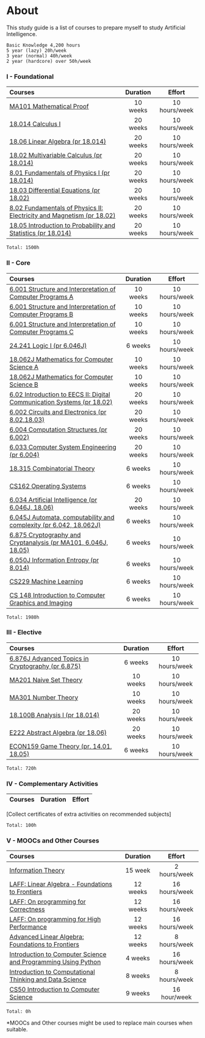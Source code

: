 # About
This study guide is a list of courses to prepare myself to study Artificial Intelligence.

```
Basic Knowledge 4,200 hours
5 year (lazy) 20h/week
3 year (normal) 40h/week
2 year (hardcore) over 50h/week
```


### I - Foundational

Courses | Duration | Effort
:-- | :--: | :--:
[MA101 Mathematical Proof](https://www.amazon.com/How-Prove-Structured-Daniel-Velleman-ebook/dp/B009XBOBL6/ref=mt_kindle?_encoding=UTF8&me=)| 10 weeks | 10 hours/week
[18.014 Calculus I](https://ocw.mit.edu/courses/mathematics/18-014-calculus-with-theory-fall-2010/)| 20 weeks | 10 hours/week
[18.06 Linear Algebra (pr 18.014)](https://ocw.mit.edu/courses/mathematics/18-06-linear-algebra-spring-2010/)| 20 weeks | 10 hours/week
[18.02 Multivariable Calculus (pr 18.014)](https://ocw.mit.edu/courses/mathematics/18-02-multivariable-calculus-spring-2006/)| 20 weeks | 10 hours/week
[8.01 Fundamentals of Physics I (pr 18.014)](http://oyc.yale.edu/physics/phys-200)| 20 weeks | 10 hours/week
[18.03 Differential Equations (pr 18.02)](https://ocw.mit.edu/courses/mathematics/18-03-differential-equations-spring-2010/)| 20 weeks | 10 hours/week
[8.02 Fundamentals of Physics II: Electricity and Magnetism (pr 18.02)](http://oyc.yale.edu/physics/phys-201)| 20 weeks | 10 hours/week
[18.05 Introduction to Probability and Statistics (pr 18.014)](https://ocw.mit.edu/courses/mathematics/18-05-introduction-to-probability-and-statistics-spring-2014/)| 20 weeks | 10 hours/week
```
Total: 1500h
```
### II - Core

Courses | Duration | Effort
:-- | :--: | :--:
[6.001 Structure and Interpretation of Computer Programs A](https://ocw.mit.edu/courses/electrical-engineering-and-computer-science/6-001-structure-and-interpretation-of-computer-programs-spring-2005/)| 10 weeks | 10 hours/week
[6.001 Structure and Interpretation of Computer Programs B](https://ocw.mit.edu/courses/electrical-engineering-and-computer-science/6-001-structure-and-interpretation-of-computer-programs-spring-2005/)| 10 weeks | 10 hours/week
[6.001 Structure and Interpretation of Computer Programs C](https://ocw.mit.edu/courses/electrical-engineering-and-computer-science/6-001-structure-and-interpretation-of-computer-programs-spring-2005/)| 10 weeks | 10 hours/week
[24.241 Logic I (pr 6.046J)](https://cs162.eecs.berkeley.edu/)| 6 weeks | 10 hours/week
[18.062J Mathematics for Computer Science A](https://ocw.mit.edu/courses/electrical-engineering-and-computer-science/6-042j-mathematics-for-computer-science-spring-2015/)| 10 weeks | 10 hours/week
[18.062J Mathematics for Computer Science B](https://ocw.mit.edu/courses/electrical-engineering-and-computer-science/6-042j-mathematics-for-computer-science-spring-2015/)| 10 weeks | 10 hours/week
[6.02 Introduction to EECS II: Digital Communication Systems (pr 18.02)](https://ocw.mit.edu/courses/electrical-engineering-and-computer-science/6-02-introduction-to-eecs-ii-digital-communication-systems-fall-2012/)| 20 weeks | 10 hours/week
[6.002 Circuits and Electronics (pr 8.02,18.03)](https://ocw.mit.edu/courses/electrical-engineering-and-computer-science/6-002-circuits-and-electronics-spring-2007/)| 20 weeks | 10 hours/week
[6.004 Computation Structures (pr 6.002)](https://ocw.mit.edu/courses/electrical-engineering-and-computer-science/6-004-computation-structures-spring-2009/)| 20 weeks | 10 hours/week
[6.033 Computer System Engineering (pr 6.004)](https://ocw.mit.edu/courses/electrical-engineering-and-computer-science/6-033-computer-system-engineering-spring-2009/)| 20 weeks | 10 hours/week
[18.315 Combinatorial Theory](https://ocw.mit.edu/courses/mathematics/18-315-combinatorial-theory-introduction-to-graph-theory-extremal-and-enumerative-combinatorics-spring-2005/)| 6 weeks | 10 hours/week
[CS162 Operating Systems](https://cs162.eecs.berkeley.edu/)| 6 weeks | 10 hours/week
[	6.034 Artificial Intelligence (pr 6.046J, 18.06)](https://ocw.mit.edu/courses/electrical-engineering-and-computer-science/6-034-artificial-intelligence-fall-2010/)| 20 weeks | 10 hours/week
[6.045J Automata, computability and complexity (pr 6.042, 18.062J)](https://ocw.mit.edu/courses/electrical-engineering-and-computer-science/6-045j-automata-computability-and-complexity-spring-2011/)| 6 weeks | 10 hours/week
[6.875 Cryptography and Cryptanalysis (pr MA101, 6.046J, 18.05)](https://ocw.mit.edu/courses/electrical-engineering-and-computer-science/6-875-cryptography-and-cryptanalysis-spring-2005/)| 6 weeks | 10 hours/week
[6.050J Information Entropy (pr 8.014)](https://ocw.mit.edu/courses/electrical-engineering-and-computer-science/6-050j-information-and-entropy-spring-2008/)| 6 weeks | 10 hours/week
[CS229 Machine Learning](http://cs229.stanford.edu/)| 6 weeks | 10 hours/week
[CS 148 Introduction to Computer Graphics and Imaging](https://web.stanford.edu/class/cs148/showcase.html)| 6 weeks | 10 hours/week
```
Total: 1980h
```
### III - Elective 


Courses | Duration | Effort
:-- | :--: | :--:
[6.876J Advanced Topics in Cryptography (pr 6.875)](https://ocw.mit.edu/courses/electrical-engineering-and-computer-science/6-876j-advanced-topics-in-cryptography-spring-2003/)| 6 weeks | 10 hours/week
[MA201 Naive Set Theory](https://www.amazon.com/Naive-Set-Theory-Paul-Halmos/dp/1781394660/ref=sr_1_2?s=books&ie=UTF8&qid=1477488199&sr=1-2)| 10 weeks | 10 hours/week
[MA301 Number Theory](https://www.amazon.com/Friendly-Introduction-Number-Theory-Silverman-ebook/dp/B00HR7N0HO/ref=mt_kindle?_encoding=UTF8&me=)| 10 weeks | 10 hours/week
[18.100B Analysis I (pr 18.014)](https://ocw.mit.edu/courses/mathematics/18-100b-analysis-i-fall-2010/)| 20 weeks | 10 hours/week
[E222 Abstract Algebra (pr 18.06)](http://wayback.archive-it.org/3671/20150528171650/https://www.extension.harvard.edu/open-learning-initiative/abstract-algebra)| 20 weeks | 10 hours/week
[ECON159 Game Theory (pr. 14.01, 18.05)](http://oyc.yale.edu/economics/econ-159)| 6 weeks | 10 hours/week

```
Total: 720h
```
### IV - Complementary Activities 
Courses | Duration | Effort
:-- | :--: | :--:
[Collect certificates of extra activities on recommended subjects]
```
Total: 100h
```
### V - MOOCs and Other Courses

Courses | Duration | Effort
:-- | :--: | :--:
[Information Theory](https://www.coursera.org/learn/information-theory/home/welcome) | 15 week | 2 hours/week
[LAFF: Linear Algebra - Foundations to Frontiers](https://courses.edx.org/courses/course-v1:UTAustinX+UT.5.04x+3T2016/info) | 12 weeks | 16 hours/week
[LAFF: On programming for Correctness](https://courses.edx.org/courses/course-v1:UTAustinX+UT.5.04x+3T2016/info) | 12 weeks | 16 hours/week
[LAFF: On programming for High Performance](https://courses.edx.org/courses/course-v1:UTAustinX+UT.5.04x+3T2016/info) | 12 weeks | 16 hours/week
[Advanced Linear Algebra: Foundations to Frontiers](https://learning.edx.org/course/course-v1:UTAustinX+UT.ALA+1T2022/home) | 12 weeks | 8 hours/week
[Introduction to Computer Science and Programming Using Python](https://learning.edx.org/course/course-v1:MITx+6.00.1x+1T2022/home) | 4 weeks | 16 hours/week
[Introduction to Computational Thinking and Data Science](https://learning.edx.org/) | 8 weeks | 8 hours/week
[CS50 Introduction to Computer Science](https://www.edx.org/course/introduction-computer-science-harvardx-cs50x)  | 9 weeks | 16 hour/week
```
Total: 0h
```
*MOOCs and Other courses might be used to replace main courses when suitable.
